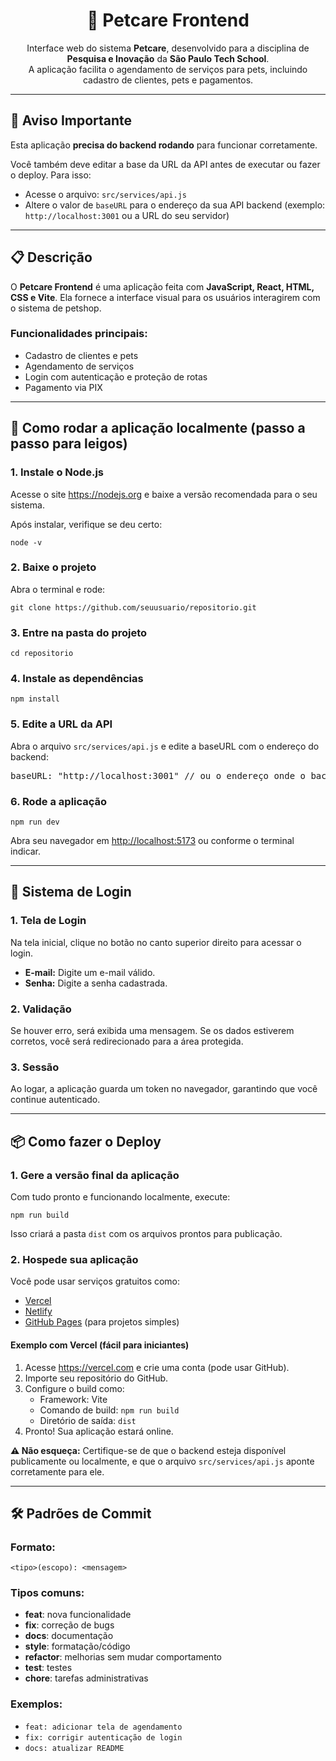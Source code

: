 <h1 align="center">🐾 Petcare Frontend</h1>

<p align="center">
  Interface web do sistema <strong>Petcare</strong>, desenvolvido para a disciplina de <strong>Pesquisa e Inovação</strong> da <strong>São Paulo Tech School</strong>. <br>
  A aplicação facilita o agendamento de serviços para pets, incluindo cadastro de clientes, pets e pagamentos.
</p>

<hr>

<h2>📌 Aviso Importante</h2>
<p>
  Esta aplicação <strong>precisa do backend rodando</strong> para funcionar corretamente.
</p>
<p>
  Você também deve editar a base da URL da API antes de executar ou fazer o deploy. Para isso:
</p>
<ul>
  <li>Acesse o arquivo: <code>src/services/api.js</code></li>
  <li>Altere o valor de <code>baseURL</code> para o endereço da sua API backend (exemplo: <code>http://localhost:3001</code> ou a URL do seu servidor)</li>
</ul>

<hr>

<h2>📋 Descrição</h2>
<p>
  O <strong>Petcare Frontend</strong> é uma aplicação feita com <strong>JavaScript, React, HTML, CSS e Vite</strong>. Ela fornece a interface visual para os usuários interagirem com o sistema de petshop.
</p>

<h3>Funcionalidades principais:</h3>
<ul>
  <li>Cadastro de clientes e pets</li>
  <li>Agendamento de serviços</li>
  <li>Login com autenticação e proteção de rotas</li>
  <li>Pagamento via PIX</li>
</ul>

<hr>

<h2>🚀 Como rodar a aplicação localmente (passo a passo para leigos)</h2>

<h3>1. Instale o Node.js</h3>
<p>
  Acesse o site <a href="https://nodejs.org" target="_blank">https://nodejs.org</a> e baixe a versão recomendada para o seu sistema.
</p>
<p>
  Após instalar, verifique se deu certo:
</p>
<code>node -v</code>

<h3>2. Baixe o projeto</h3>
<p>Abra o terminal e rode:</p>
<code>git clone https://github.com/seuusuario/repositorio.git</code>

<h3>3. Entre na pasta do projeto</h3>
<code>cd repositorio</code>

<h3>4. Instale as dependências</h3>
<code>npm install</code>

<h3>5. Edite a URL da API</h3>
<p>Abra o arquivo <code>src/services/api.js</code> e edite a baseURL com o endereço do backend:</p>
<pre>
baseURL: "http://localhost:3001" // ou o endereço onde o backend está hospedado
</pre>

<h3>6. Rode a aplicação</h3>
<code>npm run dev</code>
<p>Abra seu navegador em <a href="http://localhost:5173">http://localhost:5173</a> ou conforme o terminal indicar.</p>

<hr>

<h2>🔐 Sistema de Login</h2>

<h3>1. Tela de Login</h3>
<p>Na tela inicial, clique no botão no canto superior direito para acessar o login.</p>
<ul>
  <li><strong>E-mail:</strong> Digite um e-mail válido.</li>
  <li><strong>Senha:</strong> Digite a senha cadastrada.</li>
</ul>

<h3>2. Validação</h3>
<p>Se houver erro, será exibida uma mensagem. Se os dados estiverem corretos, você será redirecionado para a área protegida.</p>

<h3>3. Sessão</h3>
<p>Ao logar, a aplicação guarda um token no navegador, garantindo que você continue autenticado.</p>

<hr>

<h2>📦 Como fazer o Deploy</h2>

<h3>1. Gere a versão final da aplicação</h3>
<p>Com tudo pronto e funcionando localmente, execute:</p>
<code>npm run build</code>
<p>Isso criará a pasta <code>dist</code> com os arquivos prontos para publicação.</p>

<h3>2. Hospede sua aplicação</h3>
<p>Você pode usar serviços gratuitos como:</p>
<ul>
  <li><a href="https://vercel.com" target="_blank">Vercel</a></li>
  <li><a href="https://netlify.com" target="_blank">Netlify</a></li>
  <li><a href="https://pages.github.com" target="_blank">GitHub Pages</a> (para projetos simples)</li>
</ul>

<h4>Exemplo com Vercel (fácil para iniciantes)</h4>
<ol>
  <li>Acesse <a href="https://vercel.com" target="_blank">https://vercel.com</a> e crie uma conta (pode usar GitHub).</li>
  <li>Importe seu repositório do GitHub.</li>
  <li>Configure o build como:
    <ul>
      <li>Framework: Vite</li>
      <li>Comando de build: <code>npm run build</code></li>
      <li>Diretório de saída: <code>dist</code></li>
    </ul>
  </li>
  <li>Pronto! Sua aplicação estará online.</li>
</ol>

<p><strong>⚠️ Não esqueça:</strong> Certifique-se de que o backend esteja disponível publicamente ou localmente, e que o arquivo <code>src/services/api.js</code> aponte corretamente para ele.</p>

<hr>

<h2>🛠️ Padrões de Commit</h2>

<h3>Formato:</h3>
<code>&lt;tipo&gt;(escopo): &lt;mensagem&gt;</code>

<h3>Tipos comuns:</h3>
<ul>
  <li><strong>feat</strong>: nova funcionalidade</li>
  <li><strong>fix</strong>: correção de bugs</li>
  <li><strong>docs</strong>: documentação</li>
  <li><strong>style</strong>: formatação/código</li>
  <li><strong>refactor</strong>: melhorias sem mudar comportamento</li>
  <li><strong>test</strong>: testes</li>
  <li><strong>chore</strong>: tarefas administrativas</li>
</ul>

<h3>Exemplos:</h3>
<ul>
  <li><code>feat: adicionar tela de agendamento</code></li>
  <li><code>fix: corrigir autenticação de login</code></li>
  <li><code>docs: atualizar README</code></li>
</ul>
